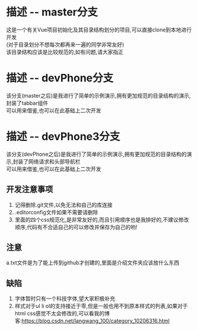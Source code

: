 # 描述 -- master分支
这是一个有关Vue项目初始化及其目录结构划分的项目,可以直接clone到本地进行开发
<br/>
(对于目录划分不想每次都再来一遍的同学非常友好)
<br/>
该目录结构应该是比较规范的,如有问题,请大家指正

# 描述 -- devPhone分支
该分支(master之后)是我进行了简单的示例演示,拥有更加规范的目录结构的演示,封装了tabbar组件
<br/>
可以用来借鉴,也可以在此基础上二次开发

# 描述 -- devPhone3分支
该分支(devPhone之后)是我进行了简单的示例演示,拥有更加规范的目录结构的演示,封装了网络请求和头部导航栏
<br/>
可以用来借鉴,也可以在此基础上二次开发

## 开发注意事项
1. 记得删除.git文件,以免无法和自己的库连接
2. .editorconfig文件如果不需要请删除
3. 里面的四个css规范化,是非常友好的,而且引用顺序也是我排好的,不建议修改顺序,代码有不合适自己的可以修改并保存为自己的哟!

## 注意
a.txt文件是为了能上传到github才创建的,里面是介绍文件夹应该放什么东西

## 缺陷
1. 字体暂时只有一个科技字体,望大家积极补充
2. 样式对于ul li ol的支持接近于零,但是一般也用不到原本样式的列表,如果对于html css感觉不太会修改的,可以看我的博客:https://blog.csdn.net/langwang_100/category_10206316.html


